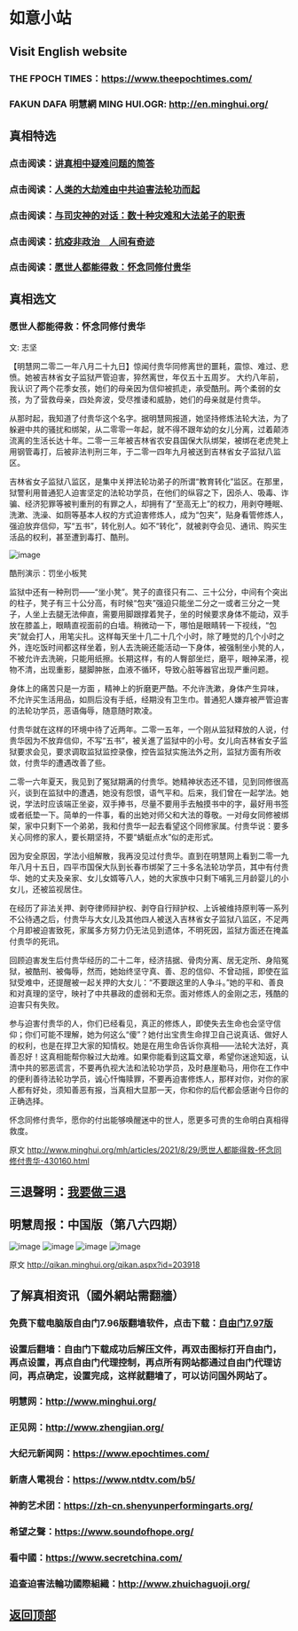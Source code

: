 # 如意小站

## Visit English website

### THE FPOCH TIMES：https://www.theepochtimes.com/

### FAKUN DAFA 明慧網 MING HUI.OGR: http://en.minghui.org/

## 真相特选

### 点击阅读：[讲真相中疑难问题的简答](https://github.com/pinhe91/jcxw3/tree/main)

### 点击阅读：[人类的大劫难由中共迫害法轮功而起](https://github.com/pinhe91/jcxw4/tree/main) 

### 点击阅读：[与司灾神的对话：数十种灾难和大法弟子的职责](https://github.com/pinhe91/jcxw1/tree/main) 

### 点击阅读：[抗疫非政治　人间有奇迹](https://github.com/pinhe91/jcxw2/tree/main) 

### 点击阅读：[愿世人都能得救：怀念同修付贵华](https://github.com/pinhe91/jcxw5/tree/main)

## 真相选文

### 愿世人都能得救：怀念同修付贵华

文: 志坚 

【明慧网二零二一年八月二十九日】惊闻付贵华同修离世的噩耗，震惊、难过、悲愤。她被吉林省女子监狱严管迫害，猝然离世，年仅五十五周岁。
大约八年前，我认识了两个花季女孩，她们的母亲因为信仰被抓走，承受酷刑。两个柔弱的女孩，为了营救母亲，四处奔波，受尽推诿和威胁，她们的母亲就是付贵华。

从那时起，我知道了付贵华这个名字。据明慧网报道，她坚持修炼法轮大法，为了躲避中共的骚扰和绑架，从二零零一年起，就不得不跟年幼的女儿分离，过着颠沛流离的生活长达十年。二零一三年被吉林省农安县国保大队绑架，被绑在老虎凳上用钢管毒打，后被非法判刑三年，于二零一四年九月被送到吉林省女子监狱八监区。

吉林省女子监狱八监区，是集中关押法轮功弟子的所谓“教育转化”监区。在那里，狱警利用普通犯人迫害坚定的法轮功学员，在他们的纵容之下，因杀人、吸毒、诈骗、经济犯罪等被判重刑的有罪之人，却拥有了“至高无上”的权力，用剥夺睡眠、洗漱、洗澡、如厕等基本人权的方式迫害修炼人，成为“包夹”，贴身看管修炼人，强迫放弃信仰，写“五书”，转化别人。如不“转化”，就被剥夺会见、通讯、购买生活品的权利，甚至遭到毒打、酷刑。

![image](https://user-images.githubusercontent.com/79625284/131244990-40c38d5b-9a26-4823-aabb-9df2a3fa5157.png)

酷刑演示：罚坐小板凳

监狱中还有一种刑罚——“坐小凳”。凳子的直径只有二、三十公分，中间有个突出的柱子，凳子有三十公分高，有时候“包夹”强迫只能坐二分之一或者三分之一凳子，人坐上去腿无法伸直，需要用脚跟撑着凳子，坐的时候要求身体不能动，双手放在膝盖上，眼睛直视面前的白墙。稍微动一下，哪怕是眼睛转一下视线，“包夹”就会打人，用笔尖扎。这样每天坐十几二十几个小时，除了睡觉的几个小时之外，连吃饭时间都这样坐着，别人去洗碗还能活动一下身体，被强制坐小凳的人，不被允许去洗碗，只能用纸擦。长期这样，有的人臀部坐烂，磨平，眼神呆滞，视物不清，出现重影，腿脚肿胀，血液不循环，导致心脏等器官出现严重问题。

身体上的痛苦只是一方面 ，精神上的折磨更严酷。不允许洗漱，身体产生异味，不允许买生活用品，如厕后没有手纸，经期没有卫生巾。普通犯人嫌弃被严管迫害的法轮功学员，恶语侮辱，随意随时欺凌。

付贵华就在这样的环境中待了近两年。二零一五年，一个刚从监狱释放的人说，付贵华因为不放弃信仰，不写“五书”，被关進了监狱中的小号。女儿向吉林省女子监狱要求会见，要求调取监狱监控录像，控告监狱实施法外之刑，监狱方面有所收敛，付贵华的遭遇改善了些。

二零一六年夏天，我见到了冤狱期满的付贵华。她精神状态还不错，见到同修很高兴，谈到在监狱中的遭遇，她没有怨恨，语气平和。后来，我们曾在一起学法。她说，学法时应该端正坐姿，双手捧书，尽量不要用手去触摸书中的字，最好用书签或者纸垫一下。简单的一件事，看的出她对师父和大法的尊敬。一对母女同修被绑架，家中只剩下一个弟弟，我和付贵华一起去看望这个同修家属。付贵华说：要多关心同修的家人，要长期坚持，不要“蜻蜓点水”似的走形式。

因为安全原因，学法小组解散，我再没见过付贵华。直到在明慧网上看到二零一九年八月十五日，四平市国保大队到长春市绑架了三十多名法轮功学员，其中有付贵华、她的丈夫及亲家、女儿女婿等八人，她的大家族中只剩下哺乳三月龄婴儿的小女儿，还被监视居住。

在经历了非法关押、剥夺律师辩护权、剥夺自行辩护权、上诉被维持原判等一系列不公待遇之后，付贵华与大女儿及其他四人被送入吉林省女子监狱八监区，不足两个月即被迫害致死，家属多方努力仍无法见到遗体，不明死因，监狱方面还在掩盖付贵华的死讯。

回顾迫害发生后付贵华经历的二十二年，经济拮据、骨肉分离、居无定所、身陷冤狱，被酷刑、被侮辱，然而，她始终坚守真、善、忍的信仰、不曾动摇，即使在监狱受难中，还提醒被一起关押的大女儿：“不要跟这里的人争斗。”她的平和、善良和对真理的坚守，映衬了中共暴政的虚弱和无奈。面对修炼人的金刚之志，残酷的迫害只有失败。

参与迫害付贵华的人，你们已经看见，真正的修炼人，即使失去生命也会坚守信仰；你们可能不理解，她为何这么“傻”？她付出宝贵生命捍卫自己说真话、做好人的权利，也是在捍卫大家的知情权。她是在用生命告诉你真相——法轮大法好，真善忍好！这真相能帮你躲过大劫难。如果你能看到这篇文章，希望你迷途知返，认清中共的邪恶谎言，不要再仇视大法和法轮功学员，及时悬崖勒马，用你在工作中的便利善待法轮功学员，诚心忏悔赎罪，不要再迫害修炼人，那样对你，对你的家人都有好处，须知善恶有报，当真相大显那一天，你和你的后代都会感谢今日你的正确选择。

怀念同修付贵华，愿你的付出能够唤醒迷中的世人，愿更多可贵的生命明白真相得救度。

原文 http://www.minghui.org/mh/articles/2021/8/29/愿世人都能得救-怀念同修付贵华-430160.html

## 三退聲明：[我要做三退](http://tuidang.ddns.net/)

## 明慧周报：中国版（第八六四期）

![image](https://user-images.githubusercontent.com/79625284/131103130-44776036-9081-4789-a18a-863003f1110a.png)
![image](https://user-images.githubusercontent.com/79625284/131103214-68d62e08-bd7c-4ca1-834b-c913054c6991.png)
![image](https://user-images.githubusercontent.com/79625284/131103271-45b4c547-e45c-40a9-ad83-53efc96b549b.png)
![image](https://user-images.githubusercontent.com/79625284/131103330-138c9bdc-1614-47d6-93d6-322fd112e9fb.png)

原文 http://qikan.minghui.org/qikan.aspx?id=203918

## 了解真相资讯（國外網站需翻牆）

### 免费下载电脑版自由门7.96版翻墙软件，点击下载：[自由门7.97版](https://github.com/pinhe91/tuiguang/files/6839679/fg797r.zip)

### 设置后翻墙：自由门下载成功后解压文件，再双击图标打开自由门，再点设置，再点自由门代理控制，再点所有网站都通过自由门代理访问，再点确定，设置完成，这样就翻墙了，可以访问国外网站了。

### 明慧网：http://www.minghui.org/

### 正见网：http://www.zhengjian.org/

### 大纪元新闻网：https://www.epochtimes.com/

### 新唐人電視台：https://www.ntdtv.com/b5/

### 神韵艺术团：https://zh-cn.shenyunperformingarts.org/

### 希望之聲：https://www.soundofhope.org/

### 看中國：https://www.secretchina.com/

### 追查迫害法輪功國際組織：http://www.zhuichaguoji.org/

## [返回顶部](https://git.io/Js3EY)
